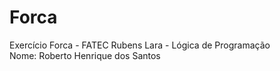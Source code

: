 # Forca
Exercício Forca - FATEC Rubens Lara - Lógica de Programação <br>
Nome: Roberto Henrique dos Santos
